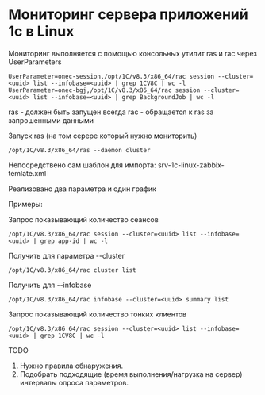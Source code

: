 # Мониторинг сервера приложений 1с в Linux

Мониторинг выполняется с помощью консольных утилит ras и rac через UserParameters

    UserParameter=onec-session,/opt/1C/v8.3/x86_64/rac session --cluster=<uuid> list --infobase=<uuid> | grep 1CV8C | wc -l
    UserParameter=onec-bgj,/opt/1C/v8.3/x86_64/rac session --cluster=<uuid> list --infobase=<uuid> | grep BackgroundJob | wc -l

ras - должен быть запущен всегда
rac - обращается к ras за запрошенными данными

Запуск ras (на том серере который нужно мониторить)

    /opt/1C/v8.3/x86_64/ras --daemon cluster

Непосредствено сам шаблон для импорта: srv-1c-linux-zabbix-temlate.xml

Реализовано два параметра и один график


Примеры:

Запрос показывающий количество сеансов

    /opt/1C/v8.3/x86_64/rac session --cluster=<uuid> list --infobase=<uuid> | grep app-id | wc -l


Получить <uuid> для параметра --cluster

    /opt/1C/v8.3/x86_64/rac cluster list

Получить <uuid> для --infobase

    /opt/1C/v8.3/x86_64/rac infobase --cluster=<uuid> summary list

Запрос показывающий количество тонких клиентов

    /opt/1C/v8.3/x86_64/rac session --cluster=<uuid> list --infobase=<uuid> | grep 1CV8C | wc -l


TODO 
1. Нужно правила обнаружения.
2. Подобрать подходящие (время выполнения/нагрузка на сервер) интервалы опроса параметров.
